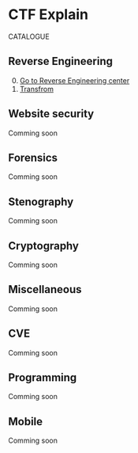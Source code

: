 # CTF Explain

CATALOGUE

## Reverse Engineering

0. [Go to Reverse Engineering center](./Reverse%20Engineering/README.md)
1. [Transfrom](./Reverse%20Engineering/Transformation-CTF.md)

## Website security

Comming soon

## Forensics

Comming soon

## Stenography

Comming soon

## Cryptography

Comming soon

## Miscellaneous

Comming soon

## CVE

Comming soon

## Programming

Comming soon

## Mobile

Comming soon
